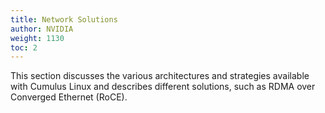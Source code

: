 ```yaml
---
title: Network Solutions
author: NVIDIA
weight: 1130
toc: 2
---
```

This section discusses the various architectures and strategies available with Cumulus Linux and describes different solutions, such as RDMA over Converged Ethernet (RoCE).
